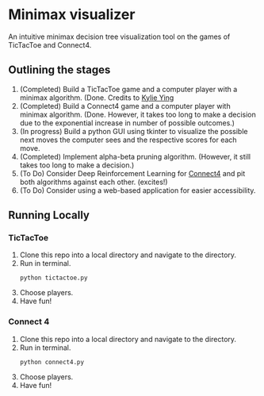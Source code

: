 # Minimax visualizer
An intuitive minimax decision tree visualization tool on the games of TicTacToe and Connect4.

## Outlining the stages
1. (Completed) Build a TicTacToe game and a computer player with a minimax algorithm. (Done. Credits to [Kylie Ying](https://github.com/kying18/tic-tac-toe)
2. (Completed) Build a Connect4 game and a computer player with minimax algorithm. (Done. However, it takes too long to make a decision due to the exponential increase in number of possible outcomes.)
3. (In progress) Build a python GUI using tkinter to visualize the possible next moves the computer sees and the respective scores for each move.
4. (Completed) Implement alpha-beta pruning algorithm. (However, it still takes too long to make a decision.)
5. (To Do) Consider Deep Reinforcement Learning for [Connect4](https://codebox.net/pages/connect4) and pit both algorithms against each other. (excites!)
6. (To Do) Consider using a web-based application for easier accessibility.

## Running Locally
### TicTacToe
1. Clone this repo into a local directory and navigate to the directory.
2. Run in terminal.
    ```
    python tictactoe.py
    ```
3. Choose players.
4. Have fun!
   
### Connect 4
1. Clone this repo into a local directory and navigate to the directory.
2. Run in terminal.
    ```
    python connect4.py
    ```
3. Choose players.
4. Have fun!
   